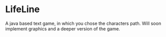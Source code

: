 # LifeLine
A java based text game, in which you chose the characters path. Will soon implement graphics and a deeper version of the game.

